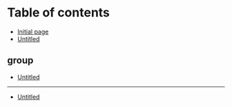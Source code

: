 # Table of contents

* [Initial page](README.md)
* [Untitled](untitled.md)

## group

* [Untitled](group/untitled.md)

---

* [Untitled](untitled-1.md)

